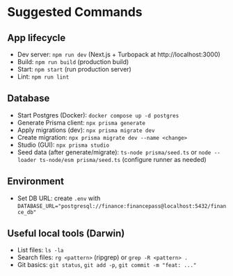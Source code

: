 # Suggested Commands

## App lifecycle
- Dev server: `npm run dev` (Next.js + Turbopack at http://localhost:3000)
- Build: `npm run build` (production build)
- Start: `npm start` (run production server)
- Lint: `npm run lint`

## Database
- Start Postgres (Docker): `docker compose up -d postgres`
- Generate Prisma client: `npx prisma generate`
- Apply migrations (dev): `npx prisma migrate dev`
- Create migration: `npx prisma migrate dev --name <change>`
- Studio (GUI): `npx prisma studio`
- Seed data (after generate/migrate): `ts-node prisma/seed.ts` or `node --loader ts-node/esm prisma/seed.ts` (configure runner as needed)

## Environment
- Set DB URL: create `.env` with `DATABASE_URL="postgresql://finance:financepass@localhost:5432/finance_db"`

## Useful local tools (Darwin)
- List files: `ls -la`
- Search files: `rg <pattern>` (ripgrep) or `grep -R <pattern> .`
- Git basics: `git status`, `git add -p`, `git commit -m "feat: ..."`
